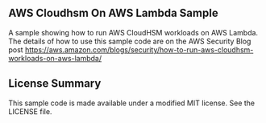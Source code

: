 ## AWS Cloudhsm On AWS Lambda Sample

A sample showing how to run AWS CloudHSM workloads on AWS Lambda. The details of how to use this sample code are on the AWS Security Blog post https://aws.amazon.com/blogs/security/how-to-run-aws-cloudhsm-workloads-on-aws-lambda/

## License Summary

This sample code is made available under a modified MIT license. See the LICENSE file.
